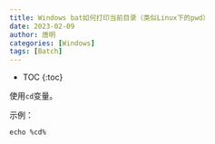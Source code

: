 ```yaml
---
title: Windows bat如何打印当前目录（类似Linux下的pwd）
date: 2023-02-09
author: 唐明
categories: [Windows]
tags: [Batch]
---
```

* TOC
{:toc}

使用`cd`变量。

示例：
```
echo %cd%
```
